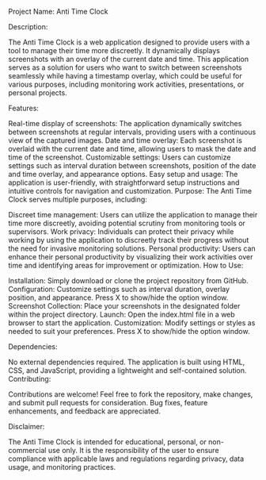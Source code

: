 Project Name: Anti Time Clock


Description:

The Anti Time Clock is a web application designed to provide users with a tool to manage their time more discreetly. It dynamically displays screenshots with an overlay of the current date and time. This application serves as a solution for users who want to switch between screenshots seamlessly while having a timestamp overlay, which could be useful for various purposes, including monitoring work activities, presentations, or personal projects.


Features:

Real-time display of screenshots: The application dynamically switches between screenshots at regular intervals, providing users with a continuous view of the captured images.
Date and time overlay: Each screenshot is overlaid with the current date and time, allowing users to mask the date and time of the screenshot.
Customizable settings: Users can customize settings such as interval duration between screenshots, position of the date and time overlay, and appearance options.
Easy setup and usage: The application is user-friendly, with straightforward setup instructions and intuitive controls for navigation and customization.
Purpose:
The Anti Time Clock serves multiple purposes, including:

Discreet time management: Users can utilize the application to manage their time more discreetly, avoiding potential scrutiny from monitoring tools or supervisors.
Work privacy: Individuals can protect their privacy while working by using the application to discreetly track their progress without the need for invasive monitoring solutions.
Personal productivity: Users can enhance their personal productivity by visualizing their work activities over time and identifying areas for improvement or optimization.
How to Use:

Installation: Simply download or clone the project repository from GitHub.
Configuration: Customize settings such as interval duration, overlay position, and appearance. Press X to show/hide the option window. 
Screenshot Collection: Place your screenshots in the designated folder within the project directory.
Launch: Open the index.html file in a web browser to start the application.
Customization: Modify settings or styles as needed to suit your preferences. Press X to show/hide the option window. 


Dependencies:

No external dependencies required. The application is built using HTML, CSS, and JavaScript, providing a lightweight and self-contained solution.
Contributing:

Contributions are welcome! Feel free to fork the repository, make changes, and submit pull requests for consideration. Bug fixes, feature enhancements, and feedback are appreciated.


Disclaimer:

The Anti Time Clock is intended for educational, personal, or non-commercial use only. It is the responsibility of the user to ensure compliance with applicable laws and regulations regarding privacy, data usage, and monitoring practices.
